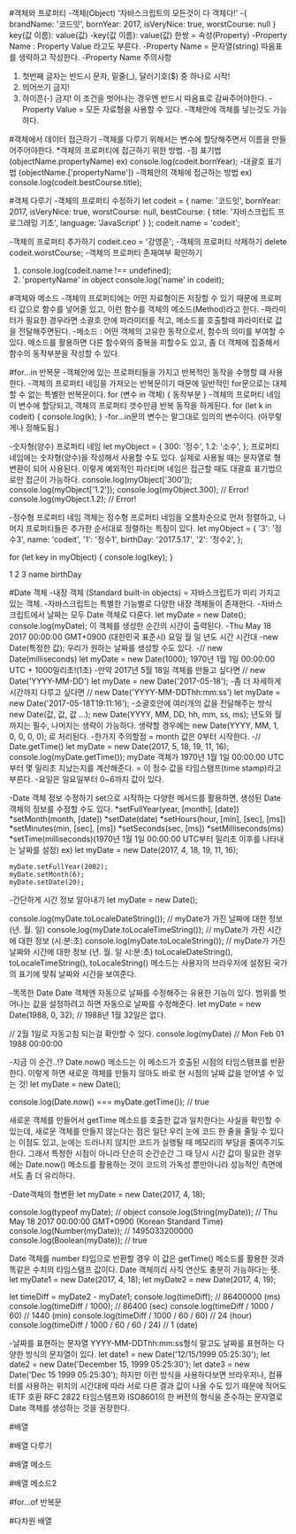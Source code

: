 <!-- 1.객체 -->
#객체와 프로퍼티
-객체(Object) '자바스크립트의 모든것이 다 객체다!'
-{
    brandName: '코드잇',
    bornYear: 2017,
    isVeryNice: true,
    worstCourse: null
}   key(값 이름): value(값)
-key(값 이름): value(값) 한쌍 = 속성(Property)
-Property Name : Property Value 라고도 부른다.
-Property Name = 문자열(string) 따옴표를 생략하고 작성한다.
-Property Name 주의사항
1. 첫번째 글자는 반드시 문자, 밑줄(_), 달러기호($) 중 하나로 시작!
2. 띄어쓰기 금지!
3. 하이픈(-) 금지! 
이 조건을 벗어나는 경우엔 반드시 따옴표로 감싸주어야한다.
-Property Value = 모든 자료형을 사용할 수 있다.
-객체안에 객체를 넣는것도 가능하다.

#객체에서 데이터 접근하기
-객체를 다루기 위해서는 변수에 할당해주면서 이름을 만들어주어야한다.
*객체의 프로퍼티에 접근하기 위한 방법.
-점 표기법 (objectName.propertyName)
ex) console.log(codeit.bornYear);
-대괄호 표기법 (objectName.['propertyName'])
-객체안의 객체에 접근하는 방법
ex) console.log(codeit.bestCourse.title);

#객체 다루기
-객체의 프로퍼티 수정하기
let codeit = {
    name: '코드잇',
    bornYear: 2017,
    isVeryNice: true,
    worstCourse: null,
    bestCourse: {
        title: '자바스크립트 프로그래밍 기초',
        language: 'JavaScript'
    }
};
codeit.name = 'codeit';

-객체의 프로퍼티 추가하기
codeit.ceo = '강영훈';
-객체의 프로퍼티 삭제하기
delete codeit.worstCourse;
-객체의 프로퍼티 존재여부 확인하기
1. console.log(codeit.name !== undefined);
2. 'propertyName' in object
console.log('name' in codeit);

#객체와 메소드
-객체의 프로퍼티에는 어떤 자료형이든 저장할 수 있기 때문에 프로퍼티 값으로 함수를 넣어줄 있고, 이런 함수를 객체의 메소드(Method)라고 한다.
-파라미터가 필요한 경우라면 소괄호 안에 파라미터를 적고, 메소드를 호출할때 파라미터로 값을 전달해주면된다.
-메소드 : 어떤 객체의 고유한 동작으로서, 함수의 의미를 부여할 수 있다.
메소드를 활용하면 다른 함수와의 중복을 피할수도 있고, 좀 더 객체에 집중해서 함수의 동작부분을 작성할 수 있다.

#for...in 반복문
-객체안에 있는 프로퍼티들을 가지고 반복적인 동작을 수행할 떄 사용한다.
-객체의 프로퍼티 네임을 가져오는 반복문이기 때문에 일반적인 for문으로는 대체할 수 없는 특별한 반복문이다.
for (변수 in 객체) {
    동작부분
}
-객체의 프로퍼티 네임이 변수에 할당되고, 객체의 프로퍼티 갯수만큼 반복 동작을 하게된다.
for (let k in codeit) {
    console.log(k);
}
-for...in문의 변수는 말그대로 임의의 변수이다. (아무렇게나 정해도됨.)

-숫자형(양수) 프로퍼티 네임 
let myObject = {
    300: '정수',
    1.2: '소수',
};
프로퍼티 네임에는 숫자형(양수)을 작성해서 사용할 수도 있다. 
실제로 사용될 때는 문자열로 형 변환이 되어 사용된다.
이렇게 예외적인 파라티머 네임은 접근할 때도 대괄효 표기법으로만 접근이 가능하다.
console.log(myObject['300']);
console.log(myObject['1.2']);
console.log(myObject.300); // Error!
console.log(myObject.1.2); // Error!

-정수형 프로퍼티 네임
객체는 정수형 프로퍼티 네임을 오름차순으로 먼저 정렬하고, 나머지 프로퍼티들은 추가한 순서대로 정렬하는 특징이 있다.
let myObject = {
  '3': '정수3',
  name: 'codeit',
  '1': '정수1',
  birthDay: '2017.5.17',
  '2': '정수2',
};

for (let key in myObject) {
  console.log(key);
}

1
2
3
name
birthDay

#Date 객체
-내장 객체 (Standard built-in objects) = 자바스크립트가 미리 가지고 있는 객체.
-자바스크립트는 특별한 기능별로 다양한 내장 객체들이 존재한다.
-자바스크립트에서 날짜는 모두 Date 객체로 다룬다.
let myDate = new Date();
console.log(myDate);
이 객체를 생성한 순간의 시간이 출력된다.
-Thu May 18 2017 00:00:00 GMT+0900 (대한민국 표준시)
 요일 월 일 년도   시간        시간대
-new Date(특정한 값);
우리가 원하는 날짜를 생성할 수도 있다.
-// new Date(milliseconds)
let myDate = new Date(1000);
1970년 1월 1일 00:00:00 UTC + 1000밀리초!(1초)
-만약 2017년 5월 18일 객체를 만들고 싶다면
// new Date('YYYY-MM-DD')
let myDate = new Date('2017-05-18');
-좀 더 자세하게 시간까지 다루고 싶다면
// new Date('YYYY-MM-DDThh:mm:ss')
let myDate = new Date('2017-05-18T19:11:16');
-소괄호안에 여러개의 값을 전달해주는 방식 
new Date(값, 값, 값 ...);
new Date(YYYY, MM, DD, hh, mm, ss, ms);
년도와 월까지는 필수, 나머지는 생략이 가능하다.
생략할 경우에는 new Date(YYYY, MM, 1, 0, 0, 0, 0); 로 처리된다.
-한가지 주의할점 = month 값은 0부터 시작한다.
-// Date.getTime()
let myDate = new Date(2017, 5, 18, 19, 11, 16);
console.log(myDate.getTime());
myDate 객체가 1970년 1월 1일 00:00:00 UTC부터 몇 밀리초 지났는지를 계산해준다. = 이 정수 값을 타임스탬프(time stamp)라고 부른다.
-요일은 일요일부터 0~6까지 값이 있다.

-Date 객체 정보 수정하기
set으로 시작하는 다양한 메서드를 활용하면, 생성된 Date객체의 정보를 수정할 수도 있다.
*setFullYear(year, [month], [date])
*setMonth(month, [date])
*setDate(date)
*setHours(hour, [min], [sec], [ms])
*setMinutes(min, [sec], [ms])
*setSeconds(sec, [ms])
*setMilliseconds(ms)
*setTime(milliseconds)(1970년 1월 1일 00:00:00 UTC부터 밀리초 이후를 나타내는 날짜를 설정)
ex) let myDate = new Date(2017, 4, 18, 19, 11, 16);

    myDate.setFullYear(2002);
    myDate.setMonth(6);
    myDate.setDate(20);

-간단하게 시간 정보 알아내기
let myDate = new Date();

console.log(myDate.toLocaleDateString()); // myDate가 가진 날짜에 대한 정보 (년. 월. 일)
console.log(myDate.toLocaleTimeString()); // myDate가 가진 시간에 대한 정보 (시:분:초)
console.log(myDate.toLocaleString()); // myDate가 가진 날짜와 시간에 대한 정보 (년. 월. 일 시:분:초)
toLocaleDateString(), toLocaleTimeString(), toLocaleString() 메소드는 사용자의 브라우저에 설정된 국가의 표기에 맞춰 날짜와 시간을 보여준다. 

-똑똑한 Date
Date 객체엔 자동으로 날짜를 수정해주는 유용한 기능이 있다. 
범위를 벗어나는 값을 설정하려고 하면 자동으로 날짜를 수정해준다.
let myDate = new Date(1988, 0, 32); // 1988년 1월 32일은 없다.

// 2월 1일로 자동고침 되는걸 확인할 수 있다.
console.log(myDate) // Mon Feb 01 1988 00:00:00

-지금 이 순간..!?
Date.now() 메소드는 이 메소드가 호출된 시점의 타임스탬프를 반환한다. 이렇게 하면 새로운 객체를 만들지 않아도 바로 현 시점의 날짜 값을 얻어낼 수 있는 것!
let myDate = new Date();

console.log(Date.now() === myDate.getTime()); // true

새로운 객체를 만들어서 getTime 메소드를 호출한 값과 일치한다는 사실을 확인할 수 있는데,
새로운 객체를 만들지 않는다는 점은 일단 우리 눈에 코드 한 줄을 줄일 수 있다는 이점도 있고, 눈에는 드러나지 않지만 코드가 실행될 때 메모리의 부담을 줄여주기도 한다.
그래서 특정한 시점이 아니라 단순히 순간순간 그 때 당시 시간 값이 필요한 경우에는 Date.now() 메소드를 활용하는 것이 코드의 가독성 뿐만아니라 성능적인 측면에서도 좀 더 유리하다.

-Date객체의 형변환
let myDate = new Date(2017, 4, 18);

console.log(typeof myDate); // object
console.log(String(myDate)); // Thu May 18 2017 00:00:00 GMT+0900 (Korean Standard Time)
console.log(Number(myDate)); // 1495033200000
console.log(Boolean(myDate)); // true

Date 객체를 number 타입으로 반환할 경우 이 값은 getTime() 메소드를 활용한 것과 똑같은 수치의 타임스탬프 값이다. Date 객체끼리 사칙 연산도 충분히 가능하다는 뜻.
let myDate1 = new Date(2017, 4, 18);
let myDate2 = new Date(2017, 4, 19);

let timeDiff = myDate2 - myDate1;
console.log(timeDiff); // 86400000 (ms)
console.log(timeDiff / 1000); // 86400 (sec)
console.log(timeDiff / 1000 / 60) // 1440 (min)
console.log(timeDiff / 1000 / 60 / 60) // 24 (hour)
console.log(timeDiff / 1000 / 60 / 60 / 24) // 1 (date)

-날짜를 표현하는 문자열
YYYY-MM-DDThh:mm:ss형식 말고도 날짜를 표현하는 다양한 방식의 문자열이 있다.
let date1 = new Date('12/15/1999 05:25:30');
let date2 = new Date('December 15, 1999 05:25:30');
let date3 = new Date('Dec 15 1999 05:25:30');
하지만 이런 방식을 사용하다보면 브라우저나, 컴퓨터를 사용하는 위치의 시간대에 따라 서로 다른 결과 값이 나올 수도 있기 때문에 적어도 IETF 호환 RFC 2822 타임스탬프와 ISO8601의 한 버전의 형식을 준수하는 문자열로 Date 객체를 생성하는 것을 권장한다.

<!-- 배열 -->
#배열

#배열 다루기

#배열 메소드

#배열 메소드2

#for...of 반복문

#다차원 배열

<!-- 자료형 심화 -->

<!-- 과제로 복습하기 -->